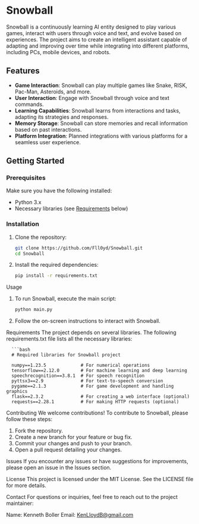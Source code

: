 # Snowball

Snowball is a continuously learning AI entity designed to play various games, interact with users through voice and text, and evolve based on experiences. The project aims to create an intelligent assistant capable of adapting and improving over time while integrating into different platforms, including PCs, mobile devices, and robots.

## Features

- **Game Interaction**: Snowball can play multiple games like Snake, RISK, Pac-Man, Asteroids, and more.
- **User Interaction**: Engage with Snowball through voice and text commands.
- **Learning Capabilities**: Snowball learns from interactions and tasks, adapting its strategies and responses.
- **Memory Storage**: Snowball can store memories and recall information based on past interactions.
- **Platform Integration**: Planned integrations with various platforms for a seamless user experience.

## Getting Started

### Prerequisites

Make sure you have the following installed:

- Python 3.x
- Necessary libraries (see [Requirements](#requirements) below)

### Installation

1. Clone the repository:

   ```bash
   git clone https://github.com/Fll0yd/Snowball.git
   cd Snowball

2. Install the required dependencies:

   ```bash
   pip install -r requirements.txt

Usage
   1. To run Snowball, execute the main script:

      ```bash
      python main.py

   2. Follow the on-screen instructions to interact with Snowball.

Requirements
The project depends on several libraries. The following requirements.txt file lists all the necessary libraries:

      ```bash
      # Required libraries for Snowball project
      
      numpy==1.23.5             # For numerical operations
      tensorflow==2.12.0        # For machine learning and deep learning
      speechrecognition==3.8.1  # For speech recognition
      pyttsx3==2.9              # For text-to-speech conversion
      pygame==2.1.3             # For game development and handling graphics
      flask==2.3.2              # For creating a web interface (optional)
      requests==2.28.1          # For making HTTP requests (optional)

Contributing
We welcome contributions! To contribute to Snowball, please follow these steps:

1. Fork the repository.
2. Create a new branch for your feature or bug fix.
3. Commit your changes and push to your branch.
4. Open a pull request detailing your changes.

Issues
If you encounter any issues or have suggestions for improvements, please open an issue in the Issues section.

License
This project is licensed under the MIT License. See the LICENSE file for more details.

Contact
For questions or inquiries, feel free to reach out to the project maintainer:

Name: Kenneth Boller
Email: KenLloydB@gmail.com
